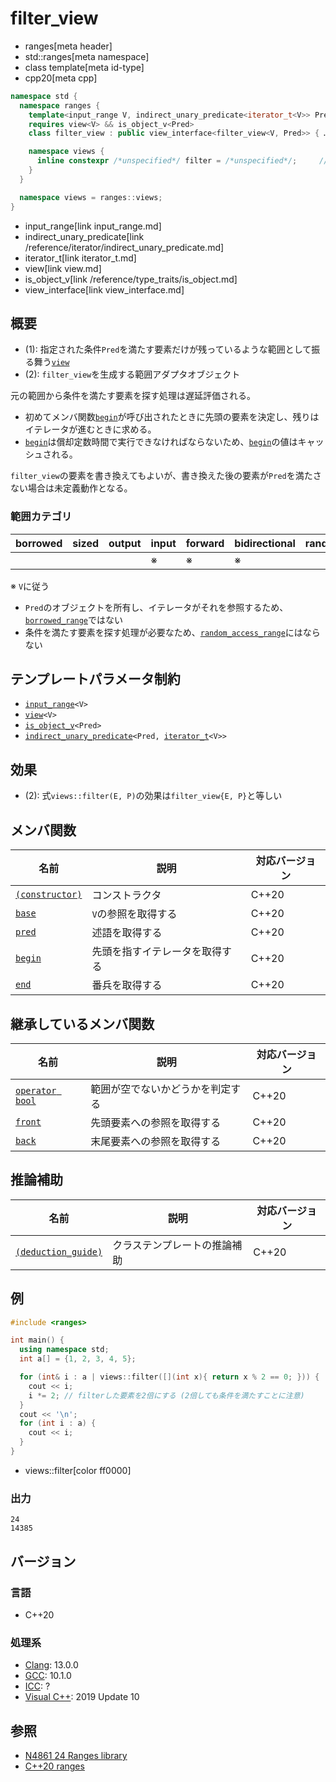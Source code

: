 # filter_view
* ranges[meta header]
* std::ranges[meta namespace]
* class template[meta id-type]
* cpp20[meta cpp]

```cpp
namespace std {
  namespace ranges {
    template<input_range V, indirect_unary_predicate<iterator_t<V>> Pred>
    requires view<V> && is_object_v<Pred>
    class filter_view : public view_interface<filter_view<V, Pred>> { …… }; // (1)

    namespace views {
      inline constexpr /*unspecified*/ filter = /*unspecified*/;     // (2)
    }
  }

  namespace views = ranges::views;
}
```
* input_range[link input_range.md]
* indirect_unary_predicate[link /reference/iterator/indirect_unary_predicate.md]
* iterator_t[link iterator_t.md]
* view[link view.md]
* is_object_v[link /reference/type_traits/is_object.md]
* view_interface[link view_interface.md]

## 概要
- (1): 指定された条件`Pred`を満たす要素だけが残っているような範囲として振る舞う[`view`](view.md)
- (2): `filter_view`を生成する範囲アダプタオブジェクト

元の範囲から条件を満たす要素を探す処理は遅延評価される。

- 初めてメンバ関数[`begin`](filter_view/begin.md.nolink)が呼び出されたときに先頭の要素を決定し、残りはイテレータが進むときに求める。
- [`begin`](filter_view/begin.md.nolink)は償却定数時間で実行できなければならないため、[`begin`](filter_view/begin.md.nolink)の値はキャッシュされる。

`filter_view`の要素を書き換えてもよいが、書き換えた後の要素が`Pred`を満たさない場合は未定義動作となる。

### 範囲カテゴリ

| borrowed | sized | output | input | forward | bidirectional | random_access | contiguous | common | viewable | view |
|----------|-------|--------|-------|---------|---------------|---------------|------------|--------|----------|------|
|          |       |        | ※    | ※      | ※            |               |            | ※     | ○       | ○   |

※ `V`に従う

- `Pred`のオブジェクトを所有し、イテレータがそれを参照するため、[`borrowed_range`](borrowed_range.md)ではない
- 条件を満たす要素を探す処理が必要なため、[`random_access_range`](random_access_range.md)にはならない

## テンプレートパラメータ制約

- [`input_range`](input_range.md)`<V>`
- [`view`](view.md)`<V>`
- [`is_object_v`](/reference/type_traits/is_object.md)`<Pred>`
- [`indirect_unary_predicate`](/reference/iterator/indirect_unary_predicate.md)`<Pred, `[`iterator_t`](iterator_t.md)`<V>>`

## 効果

- (2): 式`views::filter(E, P)`の効果は`filter_view{E, P}`と等しい

## メンバ関数

| 名前                                             | 説明                             | 対応バージョン |
|--------------------------------------------------|----------------------------------|----------------|
| [`(constructor)`](filter_view/op_constructor.md.nolink)  | コンストラクタ                   | C++20          |
| [`base`](filter_view/base.md.nolink)                     | `V`の参照を取得する              | C++20          |
| [`pred`](filter_view/pred.md.nolink)                     | 述語を取得する                   | C++20          |
| [`begin`](filter_view/begin.md.nolink)                   | 先頭を指すイテレータを取得する   | C++20          |
| [`end`](filter_view/end.md.nolink)                       | 番兵を取得する                   | C++20          |

## 継承しているメンバ関数

| 名前                                         | 説明                             | 対応バージョン |
|----------------------------------------------|----------------------------------|----------------|
| [`operator bool`](view_interface/op_bool.md) | 範囲が空でないかどうかを判定する | C++20          |
| [`front`](view_interface/front.md)           | 先頭要素への参照を取得する       | C++20          |
| [`back`](view_interface/back.md)             | 末尾要素への参照を取得する       | C++20          |

## 推論補助

| 名前                                                  | 説明                         | 対応バージョン |
|-------------------------------------------------------|------------------------------|----------------|
| [`(deduction_guide)`](filter_view/op_deduction_guide.md.nolink) | クラステンプレートの推論補助 | C++20          |

## 例
```cpp example
#include <ranges>

int main() {
  using namespace std;
  int a[] = {1, 2, 3, 4, 5};

  for (int& i : a | views::filter([](int x){ return x % 2 == 0; })) {
    cout << i;
    i *= 2; // filterした要素を2倍にする (2倍しても条件を満たすことに注意)
  }
  cout << '\n';
  for (int i : a) {
    cout << i;
  }
}
```
* views::filter[color ff0000]

### 出力
```
24
14385
```

## バージョン
### 言語
- C++20

### 処理系
- [Clang](/implementation.md#clang): 13.0.0
- [GCC](/implementation.md#gcc): 10.1.0
- [ICC](/implementation.md#icc): ?
- [Visual C++](/implementation.md#visual_cpp): 2019 Update 10

## 参照
- [N4861 24 Ranges library](https://timsong-cpp.github.io/cppwp/n4861/ranges)
- [C++20 ranges](https://techbookfest.org/product/5134506308665344)
